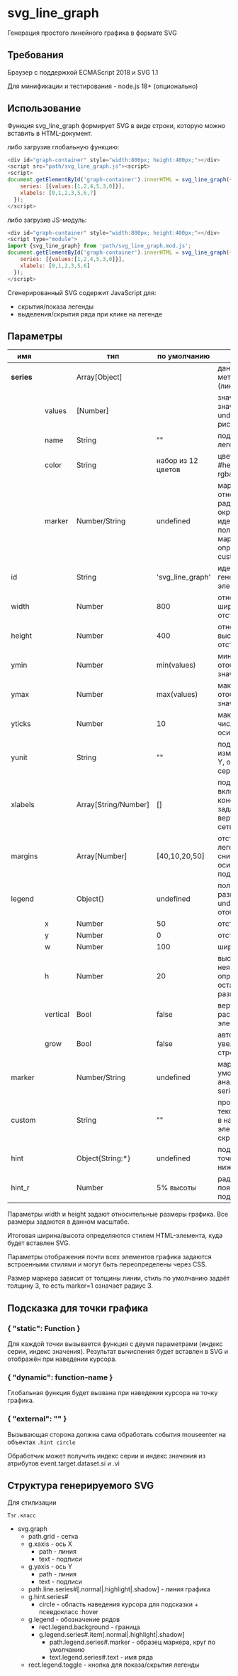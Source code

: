 ﻿# svg_line_graph
Генерация простого линейного графика в формате SVG

## Требования
Браузер с поддержкой ECMAScript 2018 и SVG 1.1

Для минификации и тестирования - node.js 18+ (опционально)

## Использование

Функция svg_line_graph формирует SVG в виде строки, которую можно вставить в HTML-документ.

либо загрузив глобальную функцию:
``` js
<div id="graph-container" style="width:800px; height:400px;"></div>
<script src="path/svg_line_graph.js"><script>
<script>
document.getElementById('graph-container').innerHTML = svg_line_graph({
    series: [{values:[1,2,4,5,3,0]}],
    xlabels: [0,1,2,3,5,6,7] 
  });
</script>
```
либо загрузив JS-модуль:
``` js
<div id="graph-container" style="width:800px; height:400px;"></div>
<script type="module">
import {svg_line_graph} from 'path/svg_line_graph.mod.js';
document.getElementById('graph-container').innerHTML = svg_line_graph({
    series: [{values:[1,2,4,5,3,0]}],
    xlabels: [0,1,2,3,5,6] 
  });
</script>
```

Сгенерированный SVG содержит JavaScript для:
  - скрытия/показа легенды
  - выделения/скрытия ряда при клике на легенде

## Параметры

| имя         | | тип             | по умолчанию       | описание
| ------------|-|-----------------|--------------------|--------------------------------------------------------------------------
| **series**  | | Array[Object]   |                    | данные и метаданные рядов (линий)
| | values    |   [Number]        |                    | значения по оси Y, значения null и undefined не рисуются
| | name      |   String          | ""                 | подпись ряда в легенде
| | color     |   String          | набор из 12 цветов | цвет линии: имя / #hex / rgb() / rgba()
| | marker    |   Number/String   | undefined          | маркер точки: относительный радиус окружности или идентификатор пользовательского маркера определёного в custom defs
| id          | | String          | 'svg_line_graph'   | идентификатор генерируемого элемента SVG
| width       | | Number          | 800                | относительная ширина графика с отступами
| height      | | Number          | 400                | относительная высота графика с отступами
| ymin        | | Number          | min(values)        | минимальное отображаемое значение по оси Y 
| ymax        | | Number          | max(values)        | максимальное отображаемое значение по оси Y
| yticks      | | Number          | 10                 | максимальное число делений по оси Y
| yunit       | | String          | ""                 | подпись единицы измерения на оси Y, общая для всех серий
| xlabels     | | Array[String/Number] | []            | подписи оси X включая начало и конец диапазона, задают вертикальную сетку
| margins     | | Array[Number]   | [40,10,20,50]      | отступы [сверху - легенда, справа, снизу - подписи оси X, слева - подписи оси Y]
| legend      | | Object{}        | undefined          | положение и размеры легенды, undefined=не отображать
|  | x        |   Number          | 50                 | отступ слева
|  | y        |   Number          | 0                  | отступ сверху
|  | w        |   Number          | 100                | ширина элемента
|  | h        |   Number          | 20                 | высота элемента, неявно определяет все остальные размеры
|  | vertical |   Bool            | false              | вертикальное расположение элементов
|  | grow     |   Bool            | false              | автоматическое увеличение числа строк/столбцов
| marker      | | Number/String   | undefined          | маркер точек по умолчанию, аналогично series[].marker
| custom      | | String          | ""                 | произвольный текст вставляемый в начало SVG: элементы SVG, скрипты, стили
| hint        | | Object{String:*}| undefined          | подсказка для точки графика, см. ниже
| hint_r      | | Number          | 5% высоты          | радиус круга для появления подсказки

Параметры width и height задают относительные размеры графика.
Все размеры задаются в данном масштабе.

Итоговая ширина/высота определяются стилем HTML-элемента, куда будет вставлен SVG.

Параметры отображения почти всех элементов графика задаются встроенными стилями и могут быть переопределены через CSS.

Размер маркера зависит от толщины линии, стиль по умолчанию задаёт толщину 3, то есть marker=1 означает радиус 3.

## Подсказка для точки графика

### { "static": Function }
Для каждой точки вызывается функция с двумя параметрами (индекс серии, индекс значения).
Результат вычисления будет вставлен в SVG и отображён при наведении курсора.

### { "dynamic": function-name }
Глобальная функция будет вызвана при наведении курсора на точку графика.

### { "external": "" }
Вызывающая сторона должна сама обработать события mouseenter на объектах ``.hint circle``

Обработчик может получить индекс серии и индекс значения из атрибутов event.target.dataset.si и .vi

## Структура генерируемого SVG

Для стилизации

``Тэг.класс``
  * svg.graph
    * path.grid - сетка
    * g.xaxis - ось X
      * path - линия
      * text - подписи
    * g.yaxis - ось Y
      * path - линия
      * text - подписи
    * path.line.series#[.normal|.highlight|.shadow] - линия графика
    * g.hint.series#
      * circle - область наведения курсора для подсказки + псевдокласс :hover
    * g.legend - обозначение рядов
      * rect.legend.background - граница
      * g.legend.series#.item[.normal|.highlight|.shadow]
        * path.legend.series#.marker - образец маркера, круг по умолчанию
        * text.legend.series#.text - имя ряда
    * rect.legend.toggle - кнопка для показа/скрытия легенды    